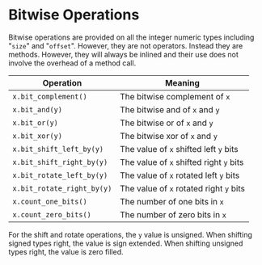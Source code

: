 # Bitwise Operations

Bitwise operations are provided on all the integer numeric types including "`size`" and "`offset`". However, they are not operators. Instead they are methods. However, they will always be inlined and their use does not involve the overhead of a method call.

| Operation                  | Meaning                                 |
| -------------------------- | --------------------------------------- |
| `x.bit_complement()`       | The bitwise complement of `x`           |
| `x.bit_and(y)`             | The bitwise and of `x` and `y`          |
| `x.bit_or(y)`              | The bitwise or of `x` and `y`           |
| `x.bit_xor(y)`             | The bitwise xor of `x` and `y`          |
| `x.bit_shift_left_by(y)`   | The value of `x` shifted left `y` bits  |
| `x.bit_shift_right_by(y)`  | The value of `x` shifted right `y` bits |
| `x.bit_rotate_left_by(y)`  | The value of `x` rotated left `y` bits  |
| `x.bit_rotate_right_by(y)` | The value of `x` rotated right `y` bits |
| `x.count_one_bits()`       | The number of one bits in `x`           |
| `x.count_zero_bits()`      | The number of zero bits in `x`          |

For the shift and rotate operations, the `y` value is unsigned. When shifting signed types right, the value is sign extended. When shifting unsigned types right, the value is zero filled.
